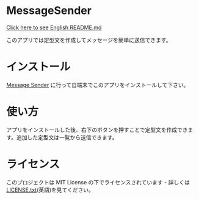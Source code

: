 ﻿# MessageSender

[Click here to see English README.md](README.md)

このアプリでは定型文を作成してメッセージを簡単に送信できます。

# インストール

[Message Sender](https://play.google.com/store/apps/details?id=jp.soushiatsumi.messagesender)
に行って自端末でこのアプリをインストールして下さい。

# 使い方

アプリをインストールした後、右下のボタンを押すことで定型文を作成できます。追加した定型文は一覧から送信できます。

# ライセンス

このプロジェクトは MIT License の下でライセンスされています - 詳しくは[LICENSE.txt](LICENSE.txt)(英語)を見てください。
